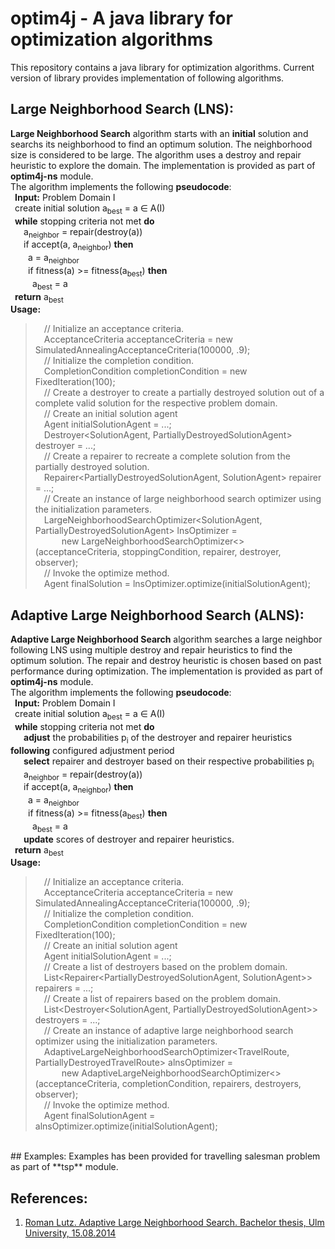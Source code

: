 # optim4j - A java library for optimization algorithms
This repository contains a java library for optimization algorithms. Current version of library provides implementation of following algorithms.
## Large Neighborhood Search (LNS): 
**Large Neighborhood Search** algorithm starts with an **initial** solution and searchs its neighborhood to find an optimum solution. The neighborhood size is considered to be large. The algorithm uses a destroy and repair heuristic to explore the domain. The implementation is provided as part of **optim4j-ns** module.
<br/>The algorithm implements the following **pseudocode**:
<br/>&ensp;**Input:** Problem Domain I
<br/>&ensp;create initial solution a<sub>best</sub> = a ∈ A(I)
<br/>&ensp;**while** stopping criteria not met **do**
<br/>&ensp;&ensp;&ensp;a<sub>neighbor</sub> = repair(destroy(a))
<br/>&ensp;&ensp;&ensp;if accept(a, a<sub>neighbor</sub>) **then**
<br/>&ensp;&ensp;&ensp;&ensp;a = a<sub>neighbor</sub>
<br/>&ensp;&ensp;&ensp;&ensp;if fitness(a) >= fitness(a<sub>best</sub>) **then**
<br/>&ensp;&ensp;&ensp;&ensp;&ensp;a<sub>best</sub> = a
<br/>&ensp;**return** a<sub>best</sub>
<br/>**Usage:**
>&ensp;&ensp;// Initialize an acceptance criteria.
<br/>&ensp;&ensp;AcceptanceCriteria acceptanceCriteria = new SimulatedAnnealingAcceptanceCriteria(100000, .9);
<br/>&ensp;&ensp;// Initialize the completion condition.
<br/>&ensp;&ensp;CompletionCondition completionCondition = new FixedIteration(100);
<br/>&ensp;&ensp;// Create a destroyer to create a partially destroyed solution out of a complete valid solution for the respective problem domain.
<br/>&ensp;&ensp;// Create an initial solution agent
<br/>&ensp;&ensp;Agent initialSolutionAgent = ...;
<br/>&ensp;&ensp;Destroyer<SolutionAgent, PartiallyDestroyedSolutionAgent> destroyer = ...;
<br/>&ensp;&ensp;// Create a repairer to recreate a complete solution from the partially destroyed solution.
<br/>&ensp;&ensp;Repairer<PartiallyDestroyedSolutionAgent, SolutionAgent> repairer = ...;
<br/>&ensp;&ensp;// Create an instance of large neighborhood search optimizer using the initialization parameters.
<br/>&ensp;&ensp;LargeNeighborhoodSearchOptimizer<SolutionAgent, PartiallyDestroyedSolutionAgent> lnsOptimizer =
<br/>&ensp;&ensp;&ensp;&ensp;&ensp;&ensp;new LargeNeighborhoodSearchOptimizer<>(acceptanceCriteria, stoppingCondition, repairer, destroyer, observer);
<br/>&ensp;&ensp;// Invoke the optimize method.
<br/>&ensp;&ensp;Agent finalSolution = lnsOptimizer.optimize(initialSolutionAgent);


## Adaptive Large Neighborhood Search (ALNS):
**Adaptive Large Neighborhood Search** algorithm searches a large neighbor following LNS using multiple destroy and repair heuristics to find the optimum solution. The repair and destroy heuristic is chosen based on past performance during optimization. The implementation is provided as part of **optim4j-ns** module.
<br/>The algorithm implements the following **pseudocode**:
<br/>&ensp;**Input:** Problem Domain I
<br/>&ensp;create initial solution a<sub>best</sub> = a ∈ A(I)
<br/>&ensp;**while** stopping criteria not met **do**
<br/>&ensp;&ensp;&ensp;**adjust** the probabilities p<sub>i</sub> of the destroyer and repairer heuristics **following** configured adjustment period
<br/>&ensp;&ensp;&ensp;**select** repairer and destroyer based on their respective probabilities p<sub>i</sub>
<br/>&ensp;&ensp;&ensp;a<sub>neighbor</sub> = repair(destroy(a))
<br/>&ensp;&ensp;&ensp;if accept(a, a<sub>neighbor</sub>) **then**
<br/>&ensp;&ensp;&ensp;&ensp;a = a<sub>neighbor</sub>
<br/>&ensp;&ensp;&ensp;&ensp;if fitness(a) >= fitness(a<sub>best</sub>) **then**
<br/>&ensp;&ensp;&ensp;&ensp;&ensp;a<sub>best</sub> = a
<br/>&ensp;&ensp;&ensp;**update** scores of destroyer and repairer heuristics.
<br/>&ensp;**return** a<sub>best</sub>
<br/>**Usage:**
>&ensp;&ensp;// Initialize an acceptance criteria.
<br/>&ensp;&ensp;AcceptanceCriteria acceptanceCriteria = new SimulatedAnnealingAcceptanceCriteria(100000, .9);
<br/>&ensp;&ensp;// Initialize the completion condition.
<br/>&ensp;&ensp;CompletionCondition completionCondition = new FixedIteration(100);
<br/>&ensp;&ensp;// Create an initial solution agent
<br/>&ensp;&ensp;Agent initialSolutionAgent = ...;
<br/>&ensp;&ensp;// Create a list of destroyers based on the problem domain.
<br/>&ensp;&ensp;List<Repairer<PartiallyDestroyedSolutionAgent, SolutionAgent>> repairers = ...;
<br/>&ensp;&ensp;// Create a list of repairers based on the problem domain.
<br/>&ensp;&ensp;List<Destroyer<SolutionAgent, PartiallyDestroyedSolutionAgent>> destroyers = ...;
<br/>&ensp;&ensp;// Create an instance of adaptive large neighborhood search optimizer using the initialization parameters.
<br/>&ensp;&ensp;AdaptiveLargeNeighborhoodSearchOptimizer<TravelRoute, PartiallyDestroyedTravelRoute> alnsOptimizer =
><br/>&ensp;&ensp;&ensp;&ensp;&ensp;&ensp;new AdaptiveLargeNeighborhoodSearchOptimizer<>(acceptanceCriteria, completionCondition, repairers, destroyers, observer);
<br/>&ensp;&ensp;// Invoke the optimize method.
<br/>&ensp;&ensp;Agent finalSolutionAgent = alnsOptimizer.optimize(initialSolutionAgent);
</br>
## Examples:
Examples has been provided for travelling salesman problem as part of **tsp** module.

## References:
1) [Roman Lutz. Adaptive Large Neighborhood Search. Bachelor thesis, Ulm University, 15.08.2014](https://d-nb.info/1072464683/34)
